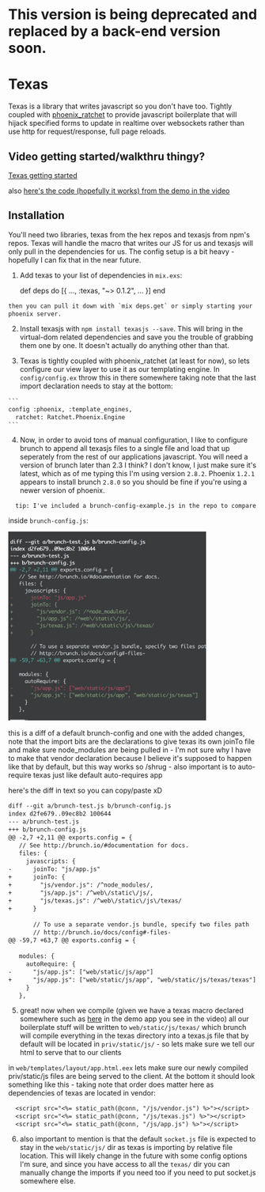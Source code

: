 # This version is being deprecated and replaced by a back-end version soon.

# Texas

Texas is a library that writes javascript so you don't have too.  Tightly coupled with [phoenix_ratchet](https://github.com/iamvery/phoenix_ratchet) to provide javascript boilerplate that will hijack specified forms to update in realtime over websockets rather than use http for request/response, full page reloads.

## Video getting started/walkthru thingy?

[Texas getting started](https://youtu.be/Ec8eZZrXMxQ)

also [here's the code (hopefully it works) from the demo in the video](https://github.com/dgmcguire/texas_demo)

## Installation

You'll need two libraries, texas from the hex repos and texasjs from npm's repos.  Texas will handle the macro that writes our JS for us and texasjs will only pull in the dependencies for us. The config setup is a bit heavy - hopefully I can fix that in the near future.

  1. Add texas to your list of dependencies in `mix.exs`:

        def deps do
          [{
            ...,
            :texas, "~> 0.1.2",
            ...
          }]
        end

    then you can pull it down with `mix deps.get` or simply starting your phoenix server.

  2. Install texasjs with `npm install texasjs --save`.  This will bring in the virtual-dom related dependencies and save you the trouble of grabbing them one by one.  It doesn't actually do anything other than that.

  3. Texas is tightly coupled with phoenix_ratchet (at least for now), so lets configure our view layer to use it as our templating engine.  In `config/config.ex` throw this in there somewhere taking note that the last import declaration needs to stay at the bottom:

    ```
    config :phoenix, :template_engines,
      ratchet: Ratchet.Phoenix.Engine
    ```

  4. Now, in order to avoid tons of manual configuration, I like to configure brunch to append all texasjs files to a single file and load that up seperately from the rest of our applications javascript.  You will need a version of brunch later than 2.3 I think?  I don't know, I just make sure it's latest, which as of me typing this I'm using version `2.8.2`.  Phoenix `1.2.1` appears to install brunch `2.8.0` so you should be fine if you're using a newer version of phoenix.

```
  tip: I've included a brunch-config-example.js in the repo to compare
```

  inside `brunch-config.js`:

<img src="/images/brunch-diff.png" width="400">

  this is a diff of a default brunch-config and one with the added changes, note that the import bits are the declarations to give texas its own joinTo file and make sure node_modules are being pulled in  - I'm not sure why I have to make that vendor declaration because I believe it's supposed to happen like that by default, but this way works so /shrug - also important is to auto-require texas just like default auto-requires app

here's the diff in text so you can copy/paste xD

```
diff --git a/brunch-test.js b/brunch-config.js
index d2fe679..09ec8b2 100644
--- a/brunch-test.js
+++ b/brunch-config.js
@@ -2,7 +2,11 @@ exports.config = {
   // See http://brunch.io/#documentation for docs.
   files: {
     javascripts: {
-      joinTo: "js/app.js"
+      joinTo: {
+        "js/vendor.js": /^node_modules/,
+        "js/app.js": /^web\/static\/js/,
+        "js/texas.js": /^web\/static\/js\/texas/
+      }

       // To use a separate vendor.js bundle, specify two files path
       // http://brunch.io/docs/config#-files-
@@ -59,7 +63,7 @@ exports.config = {

   modules: {
     autoRequire: {
-      "js/app.js": ["web/static/js/app"]
+      "js/app.js": ["web/static/js/app", "web/static/js/texas/texas"]
     }
   },
```

  5.  great! now when we compile (given we have a texas macro declared somewhere such as [here](https://github.com/dgmcguire/texas_demo/blob/master/web/views/page_view.ex#L4-L6) in the demo app you see in the video) all our boilerplate stuff will be written to `web/static/js/texas/` which brunch will compile everything in the texas directory into a texas.js file that by default will be located in `priv/static/js/` - so lets make sure we tell our html to serve that to our clients

  in `web/templates/layout/app.html.eex` lets make sure our newly compiled priv/static/js files are being served to the client.  At the bottom it should look something like this - taking note that order does matter here as dependencies of texas are located in vendor:

  ```
    <script src="<%= static_path(@conn, "/js/vendor.js") %>"></script>
    <script src="<%= static_path(@conn, "/js/texas.js") %>"></script>
    <script src="<%= static_path(@conn, "/js/app.js") %>"></script>
  ```

  6. also important to mention is that the default `socket.js` file is expected to stay in the `web/static/js/` dir as texas is importing by relative file location.  This will likely change in the future with some config options I'm sure, and since you have access to all the `texas/` dir you can manually change the imports if you need too if you need to put socket.js somewhere else.
